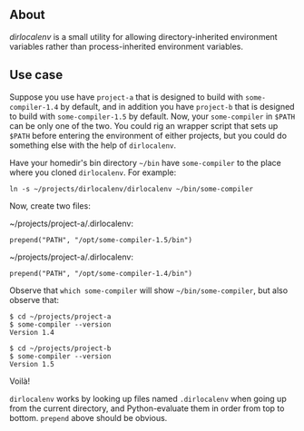 About
-----

*dirlocalenv* is a small utility for allowing directory-inherited
environment variables rather than process-inherited environment
variables.

Use case
--------

Suppose you use have `project-a` that is designed to build with
`some-compiler-1.4` by default, and in addition you have `project-b`
that is designed to build with `some-compiler-1.5` by default. Now,
your `some-compiler` in `$PATH` can be only one of the two. You
could rig an wrapper script that sets up `$PATH` before entering
the environment of either projects, but you could do something else
with the help of `dirlocalenv`.

Have your homedir's bin directory `~/bin` have `some-compiler` to
the place where you cloned `dirlocalenv`. For example:

    ln -s ~/projects/dirlocalenv/dirlocalenv ~/bin/some-compiler

Now, create two files:

~/projects/project-a/.dirlocalenv:

    prepend("PATH", "/opt/some-compiler-1.5/bin")

~/projects/project-a/.dirlocalenv:

    prepend("PATH", "/opt/some-compiler-1.4/bin")

Observe that `which some-compiler` will show `~/bin/some-compiler`, 
but also observe that:

    $ cd ~/projects/project-a
    $ some-compiler --version
	Version 1.4

    $ cd ~/projects/project-b
    $ some-compiler --version
	Version 1.5

Voilà!

`dirlocalenv` works by looking up files named `.dirlocalenv` when
going up from the current directory, and Python-evaluate them in
order from top to bottom. `prepend` above should be obvious.
